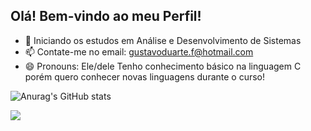 ## Olá! Bem-vindo ao meu Perfil!



- 🌱 Iniciando os estudos em Análise e Desenvolvimento de Sistemas
- 📫 Contate-me no email: gustavoduarte.f@hotmail.com
- 😄 Pronouns: Ele/dele
Tenho conhecimento básico na linguagem C porém quero conhecer novas linguagens durante o curso!

![Anurag's GitHub stats](https://github-readme-stats.vercel.app/api?username=gustaadf&show_icons=true&theme=midnight-purple)
<div>
<a 
  href="www.linkedin.com/in/gustavo-duarte-013b89232" target="_blank"><img src="https://img.shields.io/badge/LinkedIn-0077B5?style=for-the-badge&logo=linkedin&logoColor=white" target="_blank"></a>
</div>
